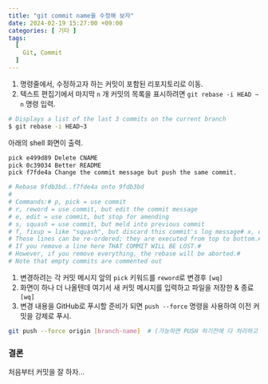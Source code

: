 ```yaml
---
title: "git commit name을 수정해 보자"
date: 2024-02-19 15:27:00 +09:00
categories: [ 기타 ]
tags:
  [
    Git, Commit
  ]
---
```


1. 명령줄에서, 수정하고자 하는 커밋이 포함된 리포지토리로 이동.
2. 텍스트 편집기에서 마지막 `n` 개 커밋의 목록을 표시하려면 `git rebase -i HEAD ~ n` 명령 입력.

```bash
# Displays a list of the last 3 commits on the current branch
$ git rebase -i HEAD~3
```

아래의 shell 화면이 출력.

```bash
pick e499d89 Delete CNAME
pick 0c39034 Better README
pick f7fde4a Change the commit message but push the same commit.

# Rebase 9fdb3bd..f7fde4a onto 9fdb3bd
#
# Commands:# p, pick = use commit
# r, reword = use commit, but edit the commit message
# e, edit = use commit, but stop for amending
# s, squash = use commit, but meld into previous commit
# f, fixup = like "squash", but discard this commit's log message# x, exec = run command (the rest of the line) using shell#
# These lines can be re-ordered; they are executed from top to bottom.#
# If you remove a line here THAT COMMIT WILL BE LOST.#
# However, if you remove everything, the rebase will be aborted.#
# Note that empty commits are commented out
```

1. 변경하려는 각 커밋 메시지 앞의 `pick` 키워드를 `reword`로 변경후 `[wq]`
2. 화면이 하나 더 나올텐데 여기서 새 커밋 메시지를 입력하고 파일을 저장한 & 종료 `[wq]`
3. 변경 내용을 GitHub로 푸시할 준비가 되면 `push --force` 명령을 사용하여 이전 커밋을 강제로 푸시.

```bash
git push --force origin [branch-name]  # (가능하면 PUSH 하기전에 다 처리하고 push 하자)
```

### 결론 
처음부터 커밋을 잘 하자...


